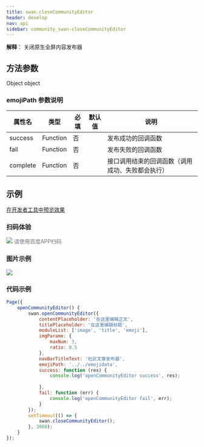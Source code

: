 ```yaml
---
title: swan.closeCommunityEditor
header: develop
nav: api
sidebar: community_swan-closeCommunityEditor
---
```

 

**解释**： 关闭原生全屏内容发布器

 
## 方法参数 

Object object

### emojiPath 参数说明  

|属性名 |类型  |必填 | 默认值 |说明|
|---- | ---- | ---- | ----|----|
|success  |  Function  | 否 | |发布成功的回调函数|
|fail  |  Function  | 否 | |发布失败的回调函数|
|complete  |  Function  | 否 | |接口调用结束的回调函数（调用成功、失败都会执行）|
## 示例

<a href="swanide://fragment/c7b782b7267887f3a46fb23380e8c39f1574131275403" title="在开发者工具中预览效果" target="_self">在开发者工具中预览效果</a>

### 扫码体验

<div class='scan-code-container'>
    <img src="https://b.bdstatic.com/miniapp/assets/images/doc_demo/fragment_closeCommunityEditor.png" class="demo-qrcode-image" />
    <font color=#777 12px>请使用百度APP扫码</font>
</div>

###  图片示例  


<div class="m-doc-custom-examples">
    <div class="m-doc-custom-examples-correct">
        <img src="https://b.bdstatic.com/miniapp/images/closeCommunityEditor.gif">
    </div>
    <div class="m-doc-custom-examples-correct">
        <img src=" ">
    </div>
    <div class="m-doc-custom-examples-correct">
        <img src=" ">
    </div>     
</div>

### 代码示例 



```js
Page({
    openCommunityEditor() {
        swan.openCommunityEditor({
            contentPlaceholder: '在这里编辑正文',
            titlePlaceholder: '在这里编辑标题',
            moduleList: ['image', 'title', 'emoji'],
            imgParame: {
                maxNum: 3,
                ratio: 0.5
            },
            navBarTitleText: '社区文章发布器',
            emojiPath: '../../emojidata',
            success: function (res) {
                console.log('openCommunityEditor success', res);
                
            },
            fail: function (err) {
                console.log('openCommunityEditor fail', err);
            }
        });
        setTimeout(() => {
            swan.closeCommunityEditor();
        }, 3000);
    }
});
```
